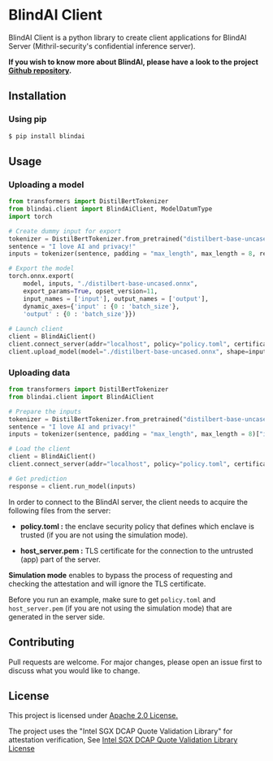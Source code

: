 # BlindAI Client

BlindAI Client is a python library to create client applications for BlindAI Server (Mithril-security's confidential inference server). 

**If you wish to know more about BlindAI, please have a look to the project [Github repository](https://github.com/mithril-security/blindai/).**

## Installation

### Using pip
```bash
$ pip install blindai
```
## Usage

### Uploading a model

```python
from transformers import DistilBertTokenizer
from blindai.client import BlindAiClient, ModelDatumType
import torch

# Create dummy input for export
tokenizer = DistilBertTokenizer.from_pretrained("distilbert-base-uncased")
sentence = "I love AI and privacy!"
inputs = tokenizer(sentence, padding = "max_length", max_length = 8, return_tensors="pt")["input_ids"]

# Export the model
torch.onnx.export(
	model, inputs, "./distilbert-base-uncased.onnx",
	export_params=True, opset_version=11,
	input_names = ['input'], output_names = ['output'],
	dynamic_axes={'input' : {0 : 'batch_size'},
	'output' : {0 : 'batch_size'}})
	
# Launch client
client = BlindAiClient()
client.connect_server(addr="localhost", policy="policy.toml", certificate="host_server.pem")
client.upload_model(model="./distilbert-base-uncased.onnx", shape=inputs.shape, dtype=ModelDatumType.I64)
```

### Uploading data
```python
from transformers import DistilBertTokenizer
from blindai.client import BlindAiClient

# Prepare the inputs
tokenizer = DistilBertTokenizer.from_pretrained("distilbert-base-uncased")
sentence = "I love AI and privacy!"
inputs = tokenizer(sentence, padding = "max_length", max_length = 8)["input_ids"]

# Load the client
client = BlindAiClient()
client.connect_server(addr="localhost", policy="policy.toml", certificate="host_server.pem")

# Get prediction
response = client.run_model(inputs)
```

In order to connect to the BlindAI server, the client needs to acquire the following files from the server: 

- **policy.toml :** the enclave security policy that defines which enclave is trusted (if you are not using the simulation mode).

- **host_server.pem :** TLS certificate for the connection to the untrusted (app) part of the server.

**Simulation mode** enables to bypass the process of requesting and checking the attestation and will ignore the TLS certificate.

Before you run an example, make sure to get `policy.toml` and `host_server.pem` (if you are not using the simulation mode) that are generated in the server side.

## Contributing
Pull requests are welcome. For major changes, please open an issue first to discuss what you would like to change.

## License
This project is licensed under [Apache 2.0 License.](https://github.com/mithril-security/blindai/blob/master/LICENSE)

The project uses the "Intel SGX DCAP Quote Validation Library" for attestation verification, See [Intel SGX DCAP Quote Validation Library License](https://github.com/intel/SGXDataCenterAttestationPrimitives/blob/master/License.txt)
